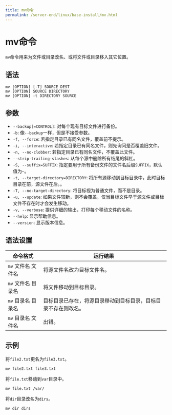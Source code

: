 ```yaml
---
title: mv命令
permalink: /server-end/linux/base-install/mv.html
---
```

  

# mv命令

`mv`命令用来为文件或目录改名、或将文件或目录移入其它位置。

## 语法

```shell
mv [OPTION] [-T] SOURCE DEST
mv [OPTION] SOURCE DIRECTORY
mv [OPTION] -t DIRECTORY SOURCE
```

## 参数

- `--backup[=CONTROL]`: 对每个现有目标文件进行备份。
- `-b`: 像`--backup`一样，但是不接受参数。
- `-f, --force`: 若指定目录已有同名文件，覆盖前不提示。
- `-i, --interactive`: 若指定目录已有同名文件，则先询问是否覆盖旧文件。
- `-n, --no-clobber`: 若指定目录已有同名文件，不覆盖此文件。
- `--strip-trailing-slashes`: 从每个源中删除所有结尾的斜杠。
- `-S, --suffix=SUFFIX`: 指定要用于所有备份文件的文件名后缀`SUFFIX`，默认值为`~`。
- `-t, --target-directory=DIRECTORY`: 将所有源移动到目标目录中，此时目标目录在前，源文件在后。。
- `-T, --no-target-directory`: 将目标视为普通文件，而不是目录。
- `-u, --update`: 如果文件较新，则不会覆盖，仅当目标文件早于源文件或目标文件不存在时才会发生移动。
- `-v, --verbose`: 提供详细的输出，打印每个移动文件的名称。
- `--help`: 显示帮助信息。
- `--version`: 显示版本信息。

## 语法设置

|命令格式 | 运行结果|
|---|---|
|`mv` 文件名 文件名 | 将源文件名改为目标文件名。|
|`mv` 文件名 目录名 | 将文件移动到目标目录。|
|`mv` 目录名 目录名 | 目标目录已存在，将源目录移动到目标目录，目标目录不存在则改名。|
|`mv` 目录名 文件名 | 出错。|

## 示例

将`file2.txt`更名为`file3.txt`。

```shell
mv file2.txt file3.txt
```

将`file.txt`移动到`var`目录中。

```shell
mv file.txt /var/
```

将`dir`目录改名为`dirs`。

```shell
mv dir dirs
```
